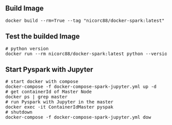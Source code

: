 ## Build Image
<pre>docker build --rm=True --tag "nicorc88/docker-spark:latest" .
</pre>

## Test the builded Image
<pre># python version
docker run --rm nicorc88/docker-spark:latest python --version
</pre>

## Start Pyspark with Jupyter
<pre># start docker with compose
docker-compose -f docker-compose-spark-jupyter.yml up -d
# get containerId of Master Node
docker ps | grep master
# run Pyspark with Jupyter in the master
docker exec -it ContainerIdMaster pyspak
# shutdown
docker-compose -f docker-compose-spark-jupyter.yml dow
</pre>
